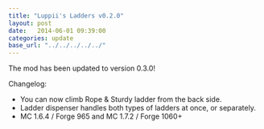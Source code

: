 ```yaml
---
title: "Luppii's Ladders v0.2.0"
layout: post
date:   2014-06-01 09:39:00
categories: update
base_url: "../../../../../"
---
```


The mod has been updated to version 0.3.0!

Changelog:
<ul>
	<li>You can now climb Rope & Sturdy ladder from the back side.</li>
	<li>Ladder dispenser handles both types of ladders at once, or separately.</li>
	<li>MC 1.6.4 / Forge 965 and MC 1.7.2 / Forge 1060+</li>
</ul>
